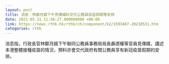 ```yaml
---
layout: post
title: 消息：林鄭月娥下午見傳媒料交代公務員疫苗假期等安排
date: 2021-05-31 11:58:27.000000000 +08:00
link: https://news.rthk.hk/rthk/ch/component/k2/1593487-20210531.htm
categories: rthk
---
```


消息指，行政長官林鄭月娥下午聯同公務員事務局局長聶德權等官員見傳媒，講述本港整體接種疫苗的情況，預料亦會交代政府有關公務員享有新冠疫苗假期的安排。
